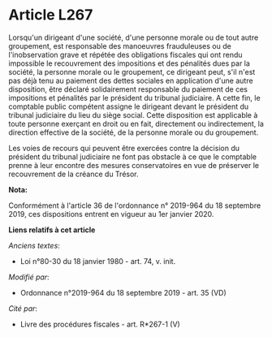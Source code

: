 # Article L267

Lorsqu'un dirigeant d'une société, d'une personne morale ou de tout autre groupement, est responsable des manoeuvres
frauduleuses ou de l'inobservation grave et répétée des obligations fiscales qui ont rendu impossible le recouvrement des
impositions et des pénalités dues par la société, la personne morale ou le groupement, ce dirigeant peut, s'il n'est pas déjà
tenu au paiement des dettes sociales en application d'une autre disposition, être déclaré solidairement responsable du
paiement de ces impositions et pénalités par le président du   tribunal judiciaire. A cette fin, le comptable public
compétent assigne le dirigeant devant le président du   tribunal judiciaire du lieu du siège social. Cette disposition est
applicable à toute personne exerçant en droit ou en fait, directement ou indirectement, la direction effective de la société,
de la personne morale ou du groupement. 

Les voies de recours qui peuvent être exercées contre la décision du président du   tribunal judiciaire ne font pas obstacle
à ce que le comptable prenne à leur encontre des mesures conservatoires en vue de préserver le recouvrement de la créance du
Trésor.

**Nota:**

Conformément à l'article 36 de l'ordonnance n° 2019-964 du 18 septembre 2019, ces dispositions entrent en vigueur au 1er
janvier 2020.

**Liens relatifs à cet article**

_Anciens textes_:

  - Loi n°80-30 du 18 janvier 1980 - art. 74, v. init.

_Modifié par_:

  - Ordonnance n°2019-964 du 18 septembre 2019 - art. 35 (VD)

_Cité par_:

  - Livre des procédures fiscales - art. R*267-1 (V)
